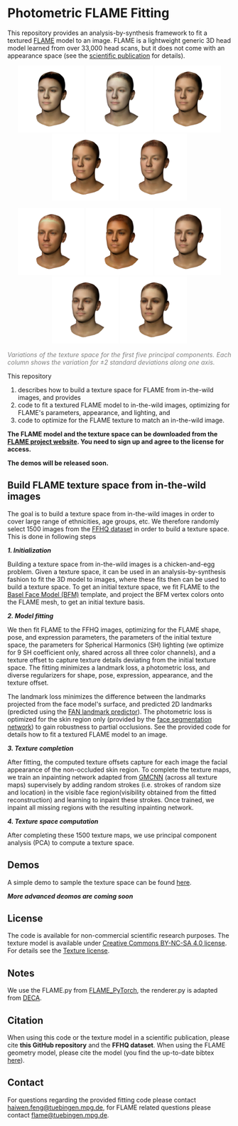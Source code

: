 # Photometric FLAME Fitting

This repository provides an analysis-by-synthesis framework to fit a textured [FLAME](http://flame.is.tue.mpg.de/) model to an image. FLAME is a lightweight generic 3D head model learned from over 33,000 head scans, but it does not come with an appearance space (see the [scientific publication](https://ps.is.tuebingen.mpg.de/uploads_file/attachment/attachment/400/paper.pdf) for details). 

<p align="center"> 
<img src="images/tex_0_-3.0.png" width="150"/>
<img src="images/tex_1_-3.0.png" width="150"/>
<img src="images/tex_2_-3.0.png" width="150"/>
<img src="images/tex_3_-3.0.png" width="150"/>  
<img src="images/tex_4_-3.0.png" width="150"/>  
</p>
<p align="center"> 
<img src="images/tex_0_3.0.png" width="150"/>
<img src="images/tex_1_3.0.png" width="150"/>
<img src="images/tex_2_3.0.png" width="150"/>
<img src="images/tex_3_3.0.png" width="150"/>  
<img src="images/tex_4_3.0.png" width="150"/>  
</p>
<p style="text-align: justify;"><em><font color="grey">Variations of the texture space for the first five principal components. Each column shows the variation for &plusmn;2 standard deviations along one axis.</font></em></p>
 
This repository 
1) describes how to build a texture space for FLAME from in-the-wild images, and provides
2) code to fit a textured FLAME model to in-the-wild images, optimizing for FLAME's parameters, appearance, and lighting, and
3) code to optimize for the FLAME texture to match an in-the-wild image. 

**The FLAME model and the texture space can be downloaded from the [FLAME project website](https://flame.is.tue.mpg.de). You need to sign up and agree to the license for access.**

**The demos will be released soon.**

## Build FLAME texture space from in-the-wild images

The goal is to build a texture space from in-the-wild images in order to cover large range of ethnicities, age groups, etc. We therefore randomly select 1500 images from the [FFHQ dataset](https://github.com/NVlabs/ffhq-dataset) in order to build a texture space. This is done in following steps

***1. Initialization***

Building a texture space from in-the-wild images is a chicken-and-egg problem. Given a texture space, it can be used in an analysis-by-synthesis fashion to fit the 3D model to images, where these fits then can be used to build a texture space. To get an initial texture space, we fit FLAME to the [Basel Face Model (BFM)](https://faces.dmi.unibas.ch/bfm/index.php?nav=1-0&id=basel_face_model) template, and project the BFM vertex colors onto the FLAME mesh, to get an initial texture basis.

***2. Model fitting***

We then fit FLAME to the FFHQ images, optimizing for the FLAME shape, pose, and expression parameters, the parameters of the initial texture space, the parameters for Spherical Harmonics (SH) lighting (we optimize for 9 SH coefficient only, shared across all three color channels), and a texture offset to capture texture details deviating from the initial texture space. The fitting minimizes a landmark loss, a photometric loss, and diverse regularizers for shape, pose, expression, appearance, and the texture offset. 

The landmark loss minimizes the difference between the landmarks projected from the face model's surface, and predicted 2D landmarks (predicted using the [FAN landmark predictor](https://github.com/1adrianb/face-alignment)). The photometric loss is optimized for the skin region only (provided by the [face segmentation network](https://github.com/YuvalNirkin/face_segmentation)) to gain robustness to partial occlusions. See the provided code for details how to fit a textured FLAME model to an image. 

***3. Texture completion***

After fitting, the computed texture offsets capture for each image the facial appearance of the non-occluded skin region. To complete the texture maps, we train an inpainting network adapted from [GMCNN](https://github.com/shepnerd/inpainting_gmcnn) (across all texture maps) supervisely by adding random strokes (i.e. strokes of random size and location) in the visible face region(visibility obtained from the fitted reconstruction) and learning to inpaint these strokes. Once trained, we inpaint all missing regions with the resulting inpainting network.

***4. Texture space computation***

After completing these 1500 texture maps, we use principal component analysis (PCA) to compute a texture space. 

## Demos

A simple demo to sample the texture space can be found [here](https://github.com/TimoBolkart/TF_FLAME).

***More advanced deomos are coming soon***

## License
The code is available for non-commercial scientific research purposes. The texture model is available under [Creative Commons BY-NC-SA 4.0 license](https://creativecommons.org/licenses/by-nc-sa/4.0/). For details see the [Texture license](https://flame.is.tue.mpg.de/texturelicense).

## Notes
We use the FLAME.py from [FLAME_PyTorch](https://github.com/soubhiksanyal/FLAME_PyTorch), the renderer.py is adapted from [DECA](https://github.com/YadiraF/DECA).

## Citation

When using this code or the texture model in a scientific publication, please cite **this GitHub repository** and the **FFHQ dataset**. When using the FLAME geometry model, please cite the model (you find the up-to-date bibtex [here](https://flame.is.tue.mpg.de/)).

## Contact
For questions regarding the provided fitting code please contact haiwen.feng@tuebingen.mpg.de, for FLAME related questions please contact flame@tuebingen.mpg.de.
